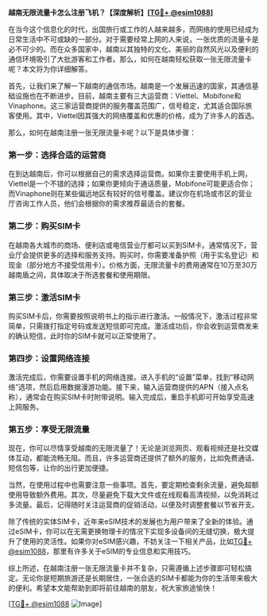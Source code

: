 **越南无限流量卡怎么注册飞机？【深度解析】[[TG💪+ @esim1088](https://t.me/s/esim1088)]**

在当今这个信息化的时代，出国旅行或工作的人越来越多，而网络的使用已经成为日常生活中不可或缺的一部分。对于需要经常上网的人来说，一张优质的流量卡是必不可少的。而在众多国家中，越南以其独特的文化、美丽的自然风光以及便利的通信环境吸引了大批游客和工作者。那么，如何在越南轻松获取一张无限流量卡呢？本文将为你详细解答。

首先，让我们来了解一下越南的通信市场。越南是一个发展迅速的国家，其通信基础设施也在不断进步。目前，越南主要有三大运营商：Viettel、Mobifone和Vinaphone。这三家运营商提供的服务覆盖范围广，信号稳定，尤其适合国际旅客使用。其中，Viettel因其强大的网络覆盖和优惠的价格，成为了许多人的首选。

那么，如何在越南注册一张无限流量卡呢？以下是具体步骤：

### **第一步：选择合适的运营商**
在到达越南后，你可以根据自己的需求选择运营商。如果你主要使用手机上网，Viettel是一个不错的选择；如果你更倾向于通话质量，Mobifone可能更适合你；而Vinaphone则在某些偏远地区有较好的信号覆盖。建议你在机场或市区的营业厅咨询工作人员，他们会根据你的需求推荐最适合的套餐。

### **第二步：购买SIM卡**
在越南各大城市的商场、便利店或电信营业厅都可以买到SIM卡。通常情况下，营业厅会提供更多的选择和服务支持。购买时，你需要准备护照（用于实名登记）和现金（部分地方不接受信用卡）。价格方面，无限流量卡的费用通常在10万至30万越南盾之间，具体取决于所选套餐和使用期限。

### **第三步：激活SIM卡**
购买SIM卡后，你需要按照说明书上的指示进行激活。一般情况下，激活过程非常简单，只需拨打指定号码或发送短信即可完成。激活成功后，你会收到运营商发来的确认短信，此时你的SIM卡就可以正常使用了。

### **第四步：设置网络连接**
激活完成后，你需要设置手机的网络连接。进入手机的“设置”菜单，找到“移动网络”选项，然后启用数据漫游功能。接下来，输入运营商提供的APN（接入点名称），通常会在购买SIM卡时附带说明。输入完成后，重启手机即可开始享受高速上网服务。

### **第五步：享受无限流量**
现在，你可以尽情享受越南的无限流量了！无论是浏览网页、观看视频还是社交媒体互动，都能流畅无阻。而且，许多运营商还提供了额外的服务，比如免费通话、短信包等，让你的出行更加便捷。

当然，在使用过程中也需要注意一些事项。首先，要定期检查剩余流量，避免超额使用导致额外费用。其次，尽量避免下载大文件或在线观看高清视频，以免消耗过多流量。最后，记得随时关注运营商的促销活动，以便及时调整套餐以节省开支。

除了传统的实体SIM卡，近年来eSIM技术的发展也为用户带来了全新的体验。通过eSIM卡，你可以在无需更换物理卡的情况下实现多设备间的无缝切换，极大提升了使用的灵活性。如果你对eSIM感兴趣，不妨关注一下相关产品，比如[TG💪+ @esim1088](https://t.me/s/esim1088)，那里有许多关于eSIM的专业信息和实用技巧。

综上所述，在越南注册一张无限流量卡并不复杂，只需遵循上述步骤即可轻松搞定。无论你是短期旅游还是长期居住，一张合适的SIM卡都能为你的生活带来极大的便利。希望本文能帮助到即将前往越南的朋友，祝大家旅途愉快！

[[TG💪+ @esim1088](https://t.me/s/esim1088) ![Image](https://i.postimg.cc/4NQfJmqS/Snipaste-2025-05-13-00-14-12.png)]